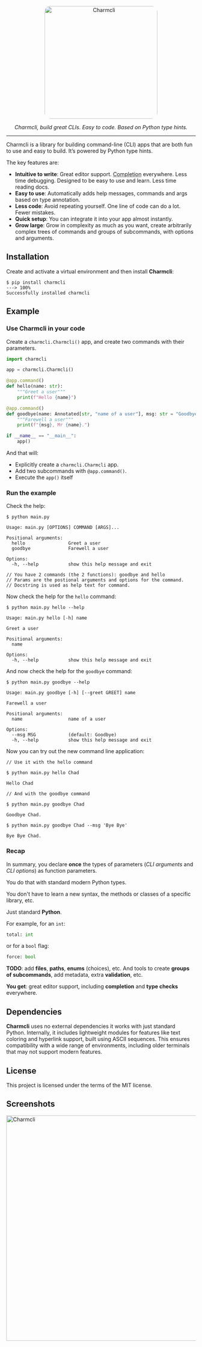 <p align="center">
  <a href="https://pypi.org/project/charmcli/"><img width="300px" src="./docs/charmcli.png" alt="Charmcli" style="border-radius: 15px;"></a>
</p>
<p align="center">
    <em>Charmcli, build great CLIs. Easy to code. Based on Python type hints.</em>
</p>

---

Charmcli is a library for building command-line (CLI) apps that are both fun to use and easy to build. It’s powered by Python type hints.

The key features are:

- **Intuitive to write**: Great editor support. <abbr title="also known as auto-complete, autocompletion, IntelliSense">Completion</abbr> everywhere. Less time debugging. Designed to be easy to use and learn. Less time reading docs.
- **Easy to use**: Automatically adds help messages, commands and args based on type annotation.
- **Less code**: Avoid repeating yourself. One line of code can do a lot. Fewer mistakes.
- **Quick setup**: You can integrate it into your app almost instantly.
- **Grow large**: Grow in complexity as much as you want, create arbitrarily complex trees of commands and groups of subcommands, with options and arguments.

## Installation

Create and activate a virtual environment and then install **Charmcli**:

<div class="termy">

```console
$ pip install charmcli
---> 100%
Successfully installed charmcli
```

</div>

## Example

### Use Charmcli in your code

Create a `charmcli.Charmcli()` app, and create two commands with their parameters.

```Python hl_lines="3  6  11  20"
import charmcli

app = charmcli.Charmcli()

@app.command()
def hello(name: str):
    """Greet a user"""
    print(f"Hello {name}")

@app.command()
def goodbye(name: Annotated[str, "name of a user"], msg: str = "Goodbye"):
    """Farewell a user"""
    print(f"{msg}, Mr {name}.")

if __name__ == "__main__":
    app()
```

And that will:

- Explicitly create a `charmcli.Charmcli` app.
- Add two subcommands with `@app.command()`.
- Execute the `app()` itself

### Run the example

Check the help:

<div class="termy">

```console
$ python main.py

Usage: main.py [OPTIONS] COMMAND [ARGS]...

Positional arguments:
  hello                Greet a user
  goodbye              Farewell a user

Options:
  -h, --help           show this help message and exit

// You have 2 commands (the 2 functions): goodbye and hello
// Params are the postional arguments and options for the command.
// Docstring is used as help text for command.
```

</div>

Now check the help for the `hello` command:

<div class="termy">

```console
$ python main.py hello --help

Usage: main.py hello [-h] name

Greet a user

Positional arguments:
  name

Options:
  -h, --help           show this help message and exit
```

</div>

And now check the help for the `goodbye` command:

<div class="termy">

```console
$ python main.py goodbye --help

Usage: main.py goodbye [-h] [--greet GREET] name

Farewell a user

Positional arguments:
  name                 name of a user

Options:
  --msg MSG            (default: Goodbye)
  -h, --help           show this help message and exit
```

</div>

Now you can try out the new command line application:

<div class="termy">

```console
// Use it with the hello command

$ python main.py hello Chad

Hello Chad

// And with the goodbye command

$ python main.py goodbye Chad

Goodbye Chad.

$ python main.py goodbye Chad --msg 'Bye Bye'

Bye Bye Chad.
```

</div>

### Recap

In summary, you declare **once** the types of parameters (_CLI arguments_ and _CLI options_) as function parameters.

You do that with standard modern Python types.

You don't have to learn a new syntax, the methods or classes of a specific library, etc.

Just standard **Python**.

For example, for an `int`:

```Python
total: int
```

or for a `bool` flag:

```Python
force: bool
```

**TODO**: add **files**, **paths**, **enums** (choices), etc. And tools to create **groups of subcommands**, add metadata, extra **validation**, etc.

**You get**: great editor support, including **completion** and **type checks** everywhere.

## Dependencies

**Charmcli** uses no external dependencies it works with just standard Python.
Internally, it includes lightweight modules for features like text coloring and hyperlink support, built using ASCII sequences. This ensures compatibility with a wide range of environments, including older terminals that may not support modern features.

## License

This project is licensed under the terms of the MIT license.

## Screenshots

<img src="./docs/cmd-ss.png" alt="Charmcli" style="max-width: 100%; width: 600px;">
